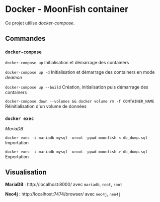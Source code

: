 # Docker - MoonFish container

Ce projet utilise *docker-compose*.

## Commandes

### `docker-compose`

`docker-compose up` Initialisation et démarrage des containers

`docker-compose up -d` Initialisation et démarrage des containers en mode *deamon*

`docker-compose up --build` Création, initialisation puis démarrage des containers

`docker-compose down --volumes && docker volume rm -f CONTAINER_NAME ` Réinitialisation d'un volume de données

### `docker exec`

*MariaDB*

`docker exec -i mariadb mysql -uroot -ppwd moonfish < db_dump.sql` Importation

`docker exec -i mariadb mysql -uroot -ppwd moonfish > db_dump.sql` Exportation



## Visualisation

**MariaDB** : http://localhost:8000/ avec `mariadb`, `root`, `root`

**Neo4j** : http://localhost:7474/browser/ avec `neo4j`, `neo4j`


